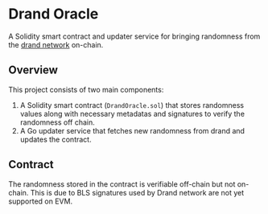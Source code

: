 # Drand Oracle

A Solidity smart contract and updater service for bringing randomness from the [drand network](https://drand.love) on-chain.

## Overview

This project consists of two main components:

1. A Solidity smart contract (`DrandOracle.sol`) that stores randomness values along with necessary metadatas and signatures to verify the randomness off chain.
2. A Go updater service that fetches new randomness from drand and updates the contract.

## Contract

The randomness stored in the contract is verifiable off-chain but not on-chain. This is due to BLS signatures used by Drand network are not yet supported on EVM.

